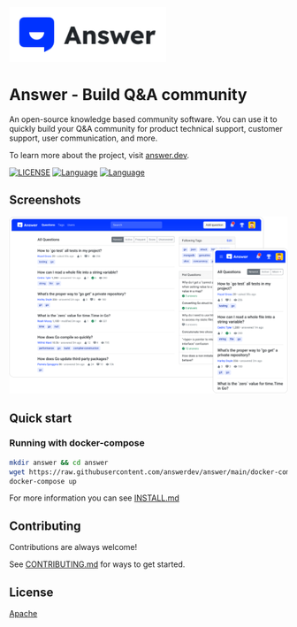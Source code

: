 <a href="https://answer.dev">
    <img alt="logo" src="docs/img/logo.svg" height="99px">
</a>

# Answer - Build Q&A community

An open-source knowledge based community software. You can use it to quickly build your Q&A community for product technical support, customer support, user communication, and more.

To learn more about the project, visit [answer.dev](https://answer.dev).

[![LICENSE](https://img.shields.io/badge/License-Apache-green)](https://github.com/answerdev/answer/blob/main/LICENSE)
[![Language](https://img.shields.io/badge/Language-Go-blue.svg)](https://golang.org/)
[![Language](https://img.shields.io/badge/Language-React-blue.svg)](https://reactjs.org/)

## Screenshots

![screenshot](docs/img/screenshot.png)

## Quick start

### Running with docker-compose

```bash
mkdir answer && cd answer
wget https://raw.githubusercontent.com/answerdev/answer/main/docker-compose.yaml
docker-compose up
```

For more information you can see [INSTALL.md](./INSTALL.md)

## Contributing

Contributions are always welcome!

See [CONTRIBUTING.md](CONTRIBUTING.md) for ways to get started.

## License

[Apache](https://github.com/answerdev/answer/blob/main/LICENSE)
